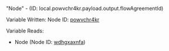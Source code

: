 "Node" - (ID: local.powvchr4kr.payload.output.flowAgreementId)

Variable Written:
Node ID: [powvchr4kr](../nodes/powvchr4kr.md)

Variable Reads:
* Node (Node ID: [wdhgxaxnfa](../nodes/wdhgxaxnfa.md))
